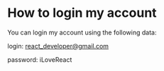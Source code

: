 # How to login my account

You can login my account using the following data:

login: react_developer@gmail.com

password: iLoveReact
